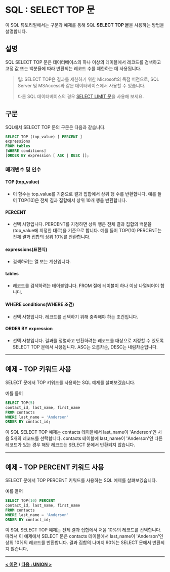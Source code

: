 # SQL : SELECT TOP 문

이 SQL 튜토리얼에서는 구문과 예제를 통해 SQL **SELECT TOP 문**을 사용하는 방법을 설명합니다.

## 설명
SQL SELECT TOP 문은 데이터베이스의 하나 이상의 테이블에서 레코드를 검색하고 고정 값 또는 백분율에 따라 반환되는 레코드 수를 제한하는 데 사용됩니다.

>팁: SELECT TOP은 결과를 제한하기 위한 Microsoft의 독점 버전으로, SQL Server 및 MSAccess와 같은 데이터베이스에서 사용할 수 있습니다.
>
>다른 SQL 데이터베이스의 경우 [SELECT LIMIT 문](SELECT_LIMIT.md)을 사용해 보세요.

## 구문
SQL에서 SELECT TOP 문의 구문은 다음과 같습니다.
```SQL
SELECT TOP (top_value) [ PERCENT ]
expressions
FROM tables
[WHERE conditions]
[ORDER BY expression [ ASC | DESC ]];
```
### 매개변수 및 인수
#### **TOP (top_value)**
- 이 함수는 top_value를 기준으로 결과 집합에서 상위 행 수를 반환합니다. 예를 들어 TOP(10)은 전체 결과 집합에서 상위 10개 행을 반환합니다.
#### **PERCENT**
- 선택 사항입니다. PERCENT를 지정하면 상위 행은 전체 결과 집합의 백분율(top_value에 지정한 대로)을 기준으로 합니다. 예를 들어 TOP(10) PERCENT는 전체 결과 집합의 상위 10%를 반환합니다.
#### **expressions(표현식)**
- 검색하려는 열 또는 계산입니다.
#### **tables**
- 레코드를 검색하려는 테이블입니다. FROM 절에 테이블이 하나 이상 나열되어야 합니다.
#### **WHERE conditions(WHERE 조건)**
- 선택 사항입니다. 레코드를 선택하기 위해 충족해야 하는 조건입니다.
#### **ORDER BY expression**
- 선택 사항입니다. 결과를 정렬하고 반환하려는 레코드를 대상으로 지정할 수 있도록 SELECT TOP 문에서 사용됩니다. ASC는 오름차순, DESC는 내림차순입니다.

---
## 예제 - TOP 키워드 사용
SELECT 문에서 TOP 키워드를 사용하는 SQL 예제를 살펴보겠습니다.

예를 들어
```SQL
SELECT TOP(5)
contact_id, last_name, first_name
FROM contacts
WHERE last_name = 'Anderson'
ORDER BY contact_id;
```
이 SQL SELECT TOP 예제는 contacts 테이블에서 last_name이 'Anderson'인 처음 5개의 레코드를 선택합니다. contacts 테이블에 last_name이 'Anderson'인 다른 레코드가 있는 경우 해당 레코드는 SELECT 문에서 반환되지 않습니다.

---
## 예제 - TOP PERCENT 키워드 사용
SELECT 문에서 TOP PERCENT 키워드를 사용하는 SQL 예제를 살펴보겠습니다.

예를 들어
```SQL
SELECT TOP(10) PERCENT
contact_id, last_name, first_name
FROM contacts
WHERE last_name = 'Anderson'
ORDER BY contact_id;
```
이 SQL SELECT TOP 예제는 전체 결과 집합에서 처음 10%의 레코드를 선택합니다. 따라서 이 예제에서 SELECT 문은 contacts 테이블에서 last_name이 'Anderson'인 상위 10%의 레코드를 반환합니다. 결과 집합의 나머지 90%는 SELECT 문에서 반환되지 않습니다.

---
**[< 이전](SELECT_LIMIT.md) / [다음 : UNION >](UNION.md)**